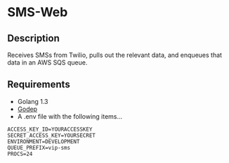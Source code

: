 # SMS-Web

## Description
Receives SMSs from Twilio, pulls out the relevant data, and enqueues
that data in an AWS SQS queue.

## Requirements
- Golang 1.3
- [Godep](https://github.com/tools/godep)
- A .env file with the following items...

~~~~
ACCESS_KEY_ID=YOURACCESSKEY
SECRET_ACCESS_KEY=YOURSECRET
ENVIRONMENT=DEVELOPMENT
QUEUE_PREFIX=vip-sms
PROCS=24
~~~~
